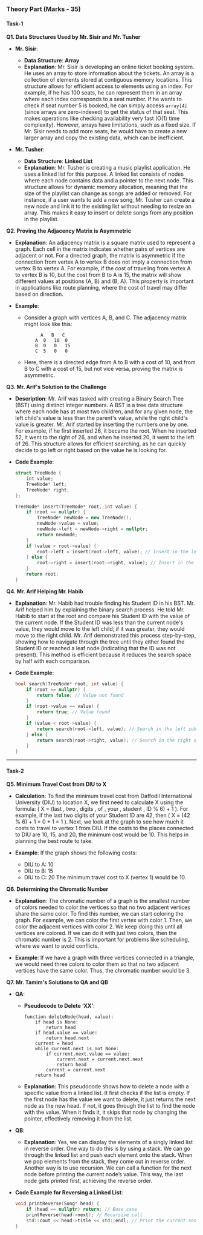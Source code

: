 

### **Theory Part (Marks - 35)**

#### **Task-1**

**Q1. Data Structures Used by Mr. Sisir and Mr. Tusher**  
- **Mr. Sisir**: 
  - **Data Structure**: **Array**
  - **Explanation**: Mr. Sisir is developing an online ticket booking system. He uses an array to store information about the tickets. An array is a collection of elements stored at contiguous memory locations. This structure allows for efficient access to elements using an index. For example, if he has 100 seats, he can represent them in an array where each index corresponds to a seat number. If he wants to check if seat number 5 is booked, he can simply access `array[4]` (since arrays are zero-indexed) to get the status of that seat. This makes operations like checking availability very fast (O(1) time complexity). However, arrays have limitations, such as a fixed size. If Mr. Sisir needs to add more seats, he would have to create a new larger array and copy the existing data, which can be inefficient.



- **Mr. Tusher**: 
  - **Data Structure**: **Linked List**
  - **Explanation**: Mr. Tusher is creating a music playlist application. He uses a linked list for this purpose. A linked list consists of nodes where each node contains data and a pointer to the next node. This structure allows for dynamic memory allocation, meaning that the size of the playlist can change as songs are added or removed. For instance, if a user wants to add a new song, Mr. Tusher can create a new node and link it to the existing list without needing to resize an array. This makes it easy to insert or delete songs from any position in the playlist.


**Q2. Proving the Adjacency Matrix is Asymmetric**  
- **Explanation**: An adjacency matrix is a square matrix used to represent a graph. Each cell in the matrix indicates whether pairs of vertices are adjacent or not. For a directed graph, the matrix is asymmetric if the connection from vertex A to vertex B does not imply a connection from vertex B to vertex A. For example, if the cost of traveling from vertex A to vertex B is 10, but the cost from B to A is 15, the matrix will show different values at positions (A, B) and (B, A). This property is important in applications like route planning, where the cost of travel may differ based on direction.

- **Example**:
  - Consider a graph with vertices A, B, and C. The adjacency matrix might look like this:
    ```
          A   B   C
        A  0   10  0
        B  0   0   15
        C  5   0   0
    ```
  - Here, there is a directed edge from A to B with a cost of 10, and from B to C with a cost of 15, but not vice versa, proving the matrix is asymmetric.

**Q3. Mr. Arif's Solution to the Challenge**  
- **Description**: Mr. Arif was tasked with creating a Binary Search Tree (BST) using distinct integer numbers. A BST is a tree data structure where each node has at most two children, and for any given node, the left child's value is less than the parent's value, while the right child's value is greater. Mr. Arif started by inserting the numbers one by one. For example, if he first inserted 26, it became the root. When he inserted 52, it went to the right of 26, and when he inserted 20, it went to the left of 26. This structure allows for efficient searching, as he can quickly decide to go left or right based on the value he is looking for.

- **Code Example**:
    ```cpp
    struct TreeNode {
        int value;
        TreeNode* left;
        TreeNode* right;
    };

    TreeNode* insert(TreeNode* root, int value) {
        if (root == nullptr) {
            TreeNode* newNode = new TreeNode();
            newNode->value = value;
            newNode->left = newNode->right = nullptr;
            return newNode;
        }
        if (value < root->value) {
            root->left = insert(root->left, value); // Insert in the left subtree
        } else {
            root->right = insert(root->right, value); // Insert in the right subtree
        }
        return root;
    }
    ```

**Q4. Mr. Arif Helping Mr. Habib**  
- **Explanation**: Mr. Habib had trouble finding his Student ID in his BST. Mr. Arif helped him by explaining the binary search process. He told Mr. Habib to start at the root and compare his Student ID with the value of the current node. If the Student ID was less than the current node's value, they would move to the left child; if it was greater, they would move to the right child. Mr. Arif demonstrated this process step-by-step, showing how to navigate through the tree until they either found the Student ID or reached a leaf node (indicating that the ID was not present). This method is efficient because it reduces the search space by half with each comparison.

- **Code Example**:
    ```cpp
    bool search(TreeNode* root, int value) {
        if (root == nullptr) {
            return false; // Value not found
        }
        if (root->value == value) {
            return true; // Value found
        }
        if (value < root->value) {
            return search(root->left, value); // Search in the left subtree
        } else {
            return search(root->right, value); // Search in the right subtree
        }
    }
    ```

---

#### **Task-2**

**Q5. Minimum Travel Cost from DIU to X**  
- **Calculation**: To find the minimum travel cost from Daffodil International University (DIU) to location X, we first need to calculate X using the formula: \( X = (last \, two \, digits \, of \, your \, student \, ID \% 6) + 1 \). For example, if the last two digits of your Student ID are 42, then \( X = (42 \% 6) + 1 = 0 + 1 = 1 \). Next, we look at the graph to see how much it costs to travel to vertex 1 from DIU. If the costs to the places connected to DIU are 10, 15, and 20, the minimum cost would be 10. This helps in planning the best route to take.

- **Example**: If the graph shows the following costs:
    - DIU to A: 10
    - DIU to B: 15
    - DIU to C: 20
  The minimum travel cost to X (vertex 1) would be 10.

**Q6. Determining the Chromatic Number**  
- **Explanation**: The chromatic number of a graph is the smallest number of colors needed to color the vertices so that no two adjacent vertices share the same color. To find this number, we can start coloring the graph. For example, we can color the first vertex with color 1. Then, we color the adjacent vertices with color 2. We keep doing this until all vertices are colored. If we can do it with just two colors, then the chromatic number is 2. This is important for problems like scheduling, where we want to avoid conflicts.

- **Example**: If we have a graph with three vertices connected in a triangle, we would need three colors to color them so that no two adjacent vertices have the same color. Thus, the chromatic number would be 3.

**Q7. Mr. Tamim's Solutions to QA and QB**  
- **QA**: 
  - **Pseudocode to Delete ‘XX’**: 
    ```
    function deleteNode(head, value):
        if head is None:
            return head
        if head.value == value:
            return head.next
        current = head
        while current.next is not None:
            if current.next.value == value:
                current.next = current.next.next
                return head
            current = current.next
        return head
    ```
  - **Explanation**: This pseudocode shows how to delete a node with a specific value from a linked list. It first checks if the list is empty. If the first node has the value we want to delete, it just returns the next node as the new head. If not, it goes through the list to find the node with the value. When it finds it, it skips that node by changing the pointer, effectively removing it from the list.

- **QB**: 
  - **Explanation**: Yes, we can display the elements of a singly linked list in reverse order. One way to do this is by using a stack. We can go through the linked list and push each element onto the stack. When we pop elements from the stack, they come out in reverse order. Another way is to use recursion. We can call a function for the next node before printing the current node’s value. This way, the last node gets printed first, achieving the reverse order.

- **Code Example for Reversing a Linked List**:
    ```cpp
    void printReverse(Song* head) {
        if (head == nullptr) return; // Base case
        printReverse(head->next); // Recursive call
        std::cout << head->title << std::endl; // Print the current song after returning
    }
    ```



